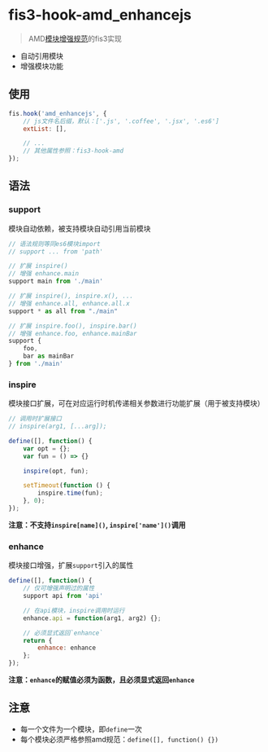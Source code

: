 # fis3-hook-amd_enhancejs
> AMD[模块增强规范](https://github.com/xgfe/EnhanceJS)的fis3实现

- 自动引用模块
- 增强模块功能

## 使用
```js
fis.hook('amd_enhancejs', {
    // js文件名后缀，默认：['.js', '.coffee', '.jsx', '.es6']
    extList: [],

    // ...
    // 其他属性参照：fis3-hook-amd
});
```

## 语法
### support
模块自动依赖，被支持模块自动引用当前模块
```js
// 语法规则等同es6模块import
// support ... from 'path'

// 扩展 inspire()
// 增强 enhance.main
support main from './main'

// 扩展 inspire(), inspire.x(), ...
// 增强 enhance.all, enhance.all.x
support * as all from "./main"

// 扩展 inspire.foo(), inspire.bar()
// 增强 enhance.foo, enhance.mainBar
support {
    foo,
    bar as mainBar
} from './main'
```

### inspire
模块接口扩展，可在对应运行时机传递相关参数进行功能扩展（用于被支持模块）
```js
// 调用时扩展接口
// inspire(arg1, [...arg]);

define([], function() {
    var opt = {};
    var fun = () => {}

    inspire(opt, fun);

    setTimeout(function () {
        inspire.time(fun);
    }, 0);
});
```

**注意：不支持`inspire[name]()`, `inspire['name']()`调用**

### enhance
模块接口增强，扩展`support`引入的属性
```js
define([], function() {
    // 仅可增强声明过的属性
    support api from 'api'

    // 在api模块，inspire调用时运行
    enhance.api = function(arg1, arg2) {};

    // 必须显式返回`enhance`
    return {
        enhance: enhance
    };
});
```

**注意：`enhance`的赋值必须为函数，且必须显式返回`enhance`**


## 注意
- 每一个文件为一个模块，即`define`一次
- 每个模块必须严格参照amd规范：`define([], function() {})`
